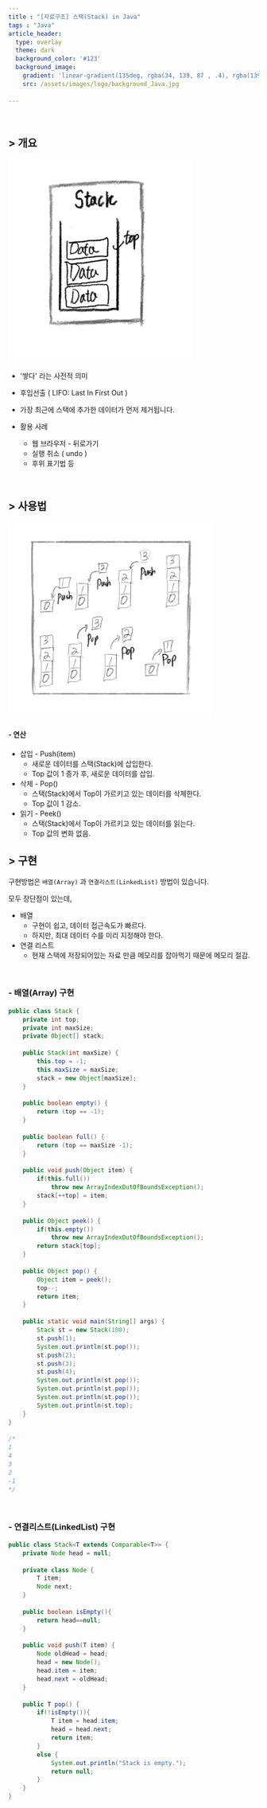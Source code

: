 ```yaml
---
title : "[자료구조] 스택(Stack) in Java"
tags : "Java"
article_header:
  type: overlay
  theme: dark
  background_color: '#123'
  background_image:
    gradient: 'linear-gradient(135deg, rgba(34, 139, 87 , .4), rgba(139, 34, 139, .4))'
    src: /assets/images/logo/background_Java.jpg

---
```


<br>

## > 개요

<img src="/assets/images/posts/data_structure/stack/stack1.png" alt="stack1" style="zoom:40%;" />



- '쌓다' 라는 사전적 의미
- 후입선출 ( LIFO: Last In First Out )

- 가장 최근에 스택에 추가한 데이터가 먼저 제거됩니다.

- 활용 사례
  - 웹 브라우저 - 뒤로가기
  - 실행 취소 ( undo )
  - 후위 표기법 등

<br>

## > 사용법

<img src="/assets/images/posts/data_structure/stack/stack2.png" alt="stack2" style="zoom:40%; " />

#### - 연산

- 삽입 - Push(item)
  - 새로운 데이터를 스택(Stack)에 삽입한다.
  - Top 값이 1 증가 후, 새로운 데이터를 삽입.
- 삭제 - Pop()
  - 스택(Stack)에서 Top이 가르키고 있는 데이터를 삭제한다.
  - Top 값이 1 감소.
- 읽기 - Peek()
  - 스택(Stack)에서 Top이 가르키고 있는 데이터를 읽는다.
  - Top 값의 변화 없음.

## > 구현

구현방법은 `배열(Array)` 과 `연결리스트(LinkedList)` 방법이 있습니다.

모두 장단점이 있는데,

- 배열
  - 구현이 쉽고, 데이터 접근속도가 빠르다.
  - 하지만, 최대 데이터 수를 미리 지정해야 한다.
- 연결 리스트
  - 현재 스택에 저장되어있는 자료 만큼 메모리를 잡아먹기 때문에 메모리 절감.

​	<br>

### - 배열(Array) 구현

```java
public class Stack {
	private int top;
	private int maxSize;
	private Object[] stack;
	
	public Stack(int maxSize) {
		this.top = -1;
		this.maxSize = maxSize;
		stack = new Object[maxSize];
	}
	
	public boolean empty() {
		return (top == -1);
	}
	
	public boolean full() {
		return (top == maxSize -1);
	}
	
	public void push(Object item) {
		if(this.full())
			throw new ArrayIndexOutOfBoundsException();
		stack[++top] = item;
	}

	public Object peek() {
		if(this.empty())
			throw new ArrayIndexOutOfBoundsException();
		return stack[top];
	}
	
	public Object pop() {
		Object item = peek();
		top--;
		return item;
	}
	
	public static void main(String[] args) {
		Stack st = new Stack(100);
		st.push(1);
		System.out.println(st.pop());
		st.push(2);
		st.push(3);
		st.push(4);
		System.out.println(st.pop());
		System.out.println(st.pop());
		System.out.println(st.pop());
		System.out.println(st.top);
	}
}

/*
1
4
3
2
-1
*/
```

<br>

### - 연결리스트(LinkedList) 구현

```java
public class Stack<T extends Comparable<T>> {
    private Node head = null;

    private class Node {
        T item;
        Node next;
    }

    public boolean isEmpty(){
        return head==null;
    }

    public void push(T item) {
        Node oldHead = head;  
        head = new Node();  
        head.item = item;
        head.next = oldHead;
    }

    public T pop() {
        if(!isEmpty()){         
            T item = head.item;
            head = head.next;   
            return item;
        }
        else {
            System.out.println("Stack is empty.");
            return null;
        }
    }
}

```



<br>

<br>

<br>